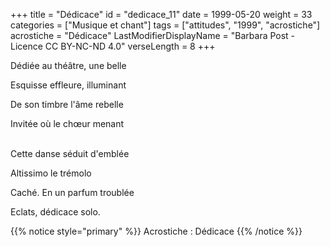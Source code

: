 +++
title = "Dédicace"
id = "dedicace_11"
date = 1999-05-20
weight = 33
categories = ["Musique et chant"]
tags = ["attitudes", "1999", "acrostiche"]
acrostiche = "Dédicace"
LastModifierDisplayName = "Barbara Post - Licence CC BY-NC-ND 4.0"
verseLength = 8
+++

Dédiée au théâtre, une belle

Esquisse effleure, illuminant

De son timbre l'âme rebelle

Invitée où le chœur menant

 \
Cette danse séduit d'emblée

Altissimo le trémolo

Caché. En un parfum troublée

Eclats, dédicace solo.

{{% notice style="primary" %}}
Acrostiche : Dédicace
{{% /notice %}}
